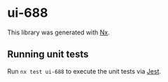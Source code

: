 # ui-688

This library was generated with [Nx](https://nx.dev).

## Running unit tests

Run `nx test ui-688` to execute the unit tests via [Jest](https://jestjs.io).
